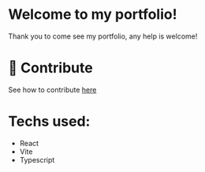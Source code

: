 # Welcome to my portfolio!
Thank you to come see my portfolio, any help is welcome!

# 🔗 Contribute
See how to contribute [here](./CONTRIBUTE.md)

# Techs used:
 * React
 * Vite
 * Typescript
